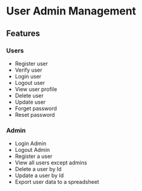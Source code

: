 # User Admin Management

## Features

### Users
- Register user
- Verify user
- Login user
- Logout user
- View user profile
- Delete user
- Update user
- Forget password
- Reset password

### Admin
- Login Admin
- Logout Admin
- Register a user
- View all users except admins
- Delete a user by Id
- Update a user by Id
- Export user data to a spreadsheet